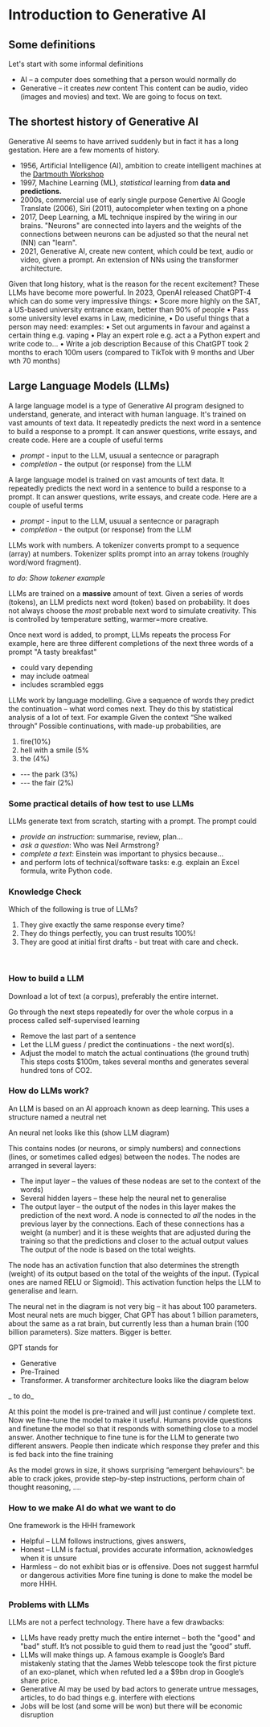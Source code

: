 # Introduction to Generative AI

## Some definitions
Let's start with some informal definitions
* AI – a computer does something that a person would normally do
* Generative – it creates _new_ content
This content can be audio, video (images and movies) and text.  We are going to focus on text.


## The shortest history of Generative AI

Generative AI seems to have arrived suddenly but in fact it has a long gestation.  Here are a few moments of history.
* 1956, Artificial Intelligence (AI), ambition to create intelligent machines at the [Dartmouth Workshop](https://en.wikipedia.org/wiki/Dartmouth_workshop)
* 1997, Machine Learning (ML), _statistical_ learning from **data and predictions.**
* 2000s, commercial use of early single purpose Genertive AI Google Translate (2006),  Siri (2011), autocompleter when texting on a phone
* 2017, Deep Learning, a ML technique inspired by the wiring in our brains.  "Neurons" are connected into layers and the weights of the connections between neurons can be adjusted so that the neural net (NN) can "learn".
* 2021, Generative AI, create new content, which could be text, audio or video, given a prompt.  An extension of NNs using the transformer architecture.

Given that long history, what is the reason for the recent excitement? These LLMs have become more powerful.  In 2023, OpenAI released ChatGPT-4 which can do some very impressive things:
•	Score more highly on the SAT, a US-based university entrance exam, better than 90% of people
•	Pass some university level exams in Law, medicinine,
•	Do useful things that a person may need: examples:
•	Set out arguments in favour and against a certain thing e.g. vaping
•	Play an expert role e.g. act a a Python expert and write code to…
•	Write a job description
Because of this ChatGPT took 2 months to erach 100m users (compared to TikTok with 9 months and Uber wth 70 months)


## Large Language Models (LLMs)

A large language model is a type of Generative AI program designed to understand, generate, and interact with human language. It's trained on vast amounts of text data.  It repeatedly predicts the next word in a sentence to build a response to a prompt.  It can answer questions, write essays, and create code. 
Here are a couple of useful terms
* *prompt*  - input to the LLM, usuual a sentecnce or paragraph
* *completion* - the output (or response) from the LLM  

A large language model is trained on vast amounts of text data.  It repeatedly predicts the next word in a sentence to build a response to a prompt.  It can answer questions, write essays, and create code. 
Here are a couple of useful terms
* *prompt*  - input to the LLM, usuual a sentecnce or paragraph
* *completion* - the output (or response) from the LLM  

LLMs work with numbers. A tokenizer converts prompt to a sequence (array) at numbers. Tokenizer splits prompt into an array tokens (roughly word/word fragment).  

_to do: Show tokener example_

LLMs are trained on a **massive** amount of text.
Given a series of words (tokens), an LLM predicts next word (token) based on probability.  It does not always choose the _most_ probable next word to simulate creativity. This is controlled by temperature setting, warmer=more creative. 

Once next word is added, to prompt, LLMs repeats the process
For example, here are three different completions of the next three words of a prompt "A tasty breakfast"
* could vary depending
* may include oatmeal
* includes scrambled eggs

LLMs work by language modelling. Give a sequence of words they predict the continuation – what word comes next.  They do this by statistical analysis of a lot of text.
For example
Given the context “She walked through”
Possible continuations, with made-up probabilities,  are
1. fire(10%)
2. hell with a smile (5%
3. the (4%)
*  --- the  park (3%)
*  --- the fair (2%)

### Some practical details of how test to use LLMs
LLMs generate text from scratch, starting with a prompt. The prompt could
- _provide an instruction_: summarise, review, plan...
- _ask a question_: Who was Neil Armstrong?
- _complete a text_: Einstein was important to physics because...
- and perform lots of technical/software tasks: e.g. explain an Excel formula, write Python code.

### Knowledge Check
Which of the following is true of LLMs?
1. They give exactly the same response every time?
2. They do things perfectly, you can trust results 100%!
3. They are good at initial first drafts - but treat with care and check.
 

 
###  How to build a LLM
Download a lot of text (a corpus), preferably the entire internet.  

Go through the next steps repeatedly for over the whole corpus in a process called self-supervised learning
* Remove the last part of a sentence
* Let the LLM guess / predict the continuations - the next word(s).
* Adjust the model to match the actual continuations (the ground truth)
This steps costs $100m, takes several months and generates several hundred tons of CO2.


### How do LLMs work?
An LLM is based on an AI approach known as deep learning.  This uses a structure named a neutral net

An neural net looks like this (show LLM diagram)

This contains nodes (or neurons, or simply numbers) and connections (lines, or sometimes called edges) between the nodes.  The nodes are arranged in several layers:
* The input layer – the values of these nodeas are set to the context of the words)
* Several hidden layers – these help the neural net to generalise
* The output layer – the output of the nodes in this layer makes the prediction of the next word.
A node is connected to *all* the  nodes in the previous layer by the connections. Each of these connections has a weight (a number) and it is these weights that are adjusted during the training so that the predictions and closer to the actual output values The output of the node is based on the total weights.

The node has an activation function that also determines the strength (weight) of its output based on the total of the weights of the input. (Typical ones are named RELU or Sigmoid).  This activation function helps the LLM to generalise and learn.

The neural net in the diagram is not very big – it has about 100 parameters. Most neural nets are much bigger, Chat GPT has about 1 billion parameters, about the same as a rat brain, but currently less than a human brain (100 billion parameters). Size matters.  Bigger is better.

GPT stands for 
* Generative 
* Pre-Trained 
* Transformer.
A transformer architecture looks like the diagram below

_ to do_


At this point the model is pre-trained and will just continue / complete text.  Now we fine-tune the model to make it useful.  Humans provide questions and finetune the model so that it responds with something close to a model answer.  Another technique to fine tune is for the LLM to generate two different answers. People then indicate which response they prefer and this is fed back into the fine training

As the model grows in size, it shows  surprising “emergent behaviours”: be able to crack jokes, provide step-by-step instructions, perform chain of thought reasoning, ....


### How to we make AI do what we want to do 

One framework is the HHH framework
-	Helpful – LLM follows instructions, gives answers,
-	Honest – LLM is factual, provides accurate information, acknowledges when it is unsure
-	Harmless – do not exhibit bias or is offensive.  Does not suggest harmful or dangerous activities
More fine tuning is done to make the model be more HHH.

### Problems with LLMs

LLMs are not a perfect technology.  There have a few drawbacks:
* LLMs have ready pretty much the entire internet – both the "good" and "bad" stuff. It’s not possible to guid them to read just the “good” stuff.
* LLMs will make things up.  A famous example is Google’s Bard mistakenly stating that the James Webb telescope took the first picture of an exo-planet, which when refuted led a a $9bn drop in Google’s share price.
* Generative AI may be used by bad actors to generate untrue messages, articles, to do bad things e.g. interfere with elections
* Jobs will be lost (and some will be won) but there will be economic disruption








